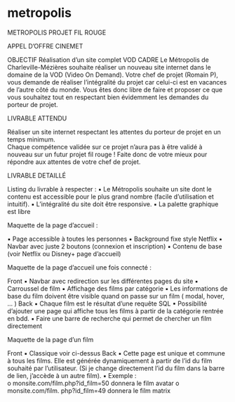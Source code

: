 # metropolis
   
METROPOLIS 
PROJET FIL ROUGE 
 
 
  
APPEL D’OFFRE CINEMET 
   
OBJECTIF 
Réalisation d’un site complet VOD 
CADRE 
Le  Métropolis  de  Charleville-Mézières  souhaite  réaliser  un  nouveau 
site internet dans le domaine de la VOD (Video On Demand). 
Votre chef de projet (Romain P), vous demande de réaliser l’intégralité 
du projet car celui-ci est en vacances de l’autre côté du monde. 
Vous êtes donc libre de faire et proposer ce que vous souhaitez tout 
en respectant bien évidemment les demandes du porteur de projet. 

LIVRABLE ATTENDU 

Réaliser un site internet respectant les attentes du  porteur de projet 
en un temps minimum.  
Chaque compétence validée sur ce projet n’aura pas à être validé à 
nouveau sur un futur projet fil rouge ! Faite donc de votre mieux pour 
répondre aux attentes de votre chef de projet. 

LIVRABLE DETAILLÉ 

Listing du livrable à respecter : 
▪ Le Métropolis souhaite un site dont le contenu est accessible 
pour le plus grand nombre (facile d’utilisation et intuitif). 
▪ L’intégralité du site doit être responsive. 
▪ La palette graphique est libre 
 
  
Maquette de la page d’accueil : 

 
 
 
▪ Page accessible à toutes les personnes 
▪ Background fixe style Netflix 
▪ Navbar avec juste 2 boutons (connexion et inscription) 
▪ Contenu de base (voir Netflix ou Disney+ page d’accueil) 
 
 
Maquette de la page d’accueil une fois connecté : 
 
Front 
▪ Navbar avec redirection sur les différentes pages du site 
▪ Carroussel de film 
▪ Affichage des films par catégorie 
▪ Les  informations  de  base  du  film  doivent  être  visible  quand  on 
passe sur un film ( modal, hover, ... ) 
Back 
▪ Chaque film est le résultat d’une requête SQL 
▪ Possibilité d’ajouter une page qui affiche tous les films à partir de 
la catégorie rentrée en bdd. 
▪ Faire  une  barre  de  recherche  qui  permet  de  chercher  un  film 
directement 
 
Maquette de la page d’un film 
 
Front 
▪ Classique voir ci-dessus 
Back 
▪ Cette  page  est  unique  et  commune  à  tous  les  films.  Elle  est 
générée dynamiquement à partir de l’id du film  souhaité  par 
l’utilisateur.  (Si je change directement l’id du film dans la barre 
de lien, j’accède à un autre film). 
▪ Exemple :  
o  monsite.com/film.php?id_film=50 donnera le film avatar 
o  monsite.com/film. php?id_film=49 donnera le film matrix 
